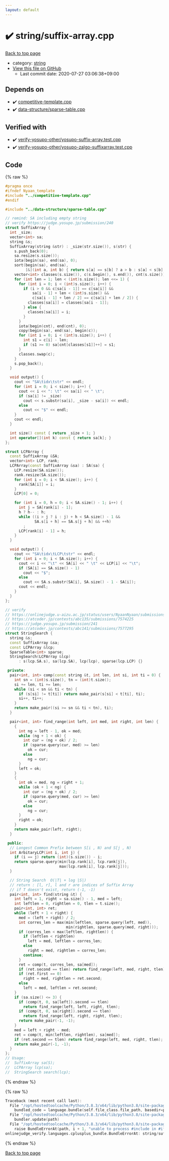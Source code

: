 ```yaml
---
layout: default
---
```


<!-- mathjax config similar to math.stackexchange -->
<script type="text/javascript" async
  src="https://cdnjs.cloudflare.com/ajax/libs/mathjax/2.7.5/MathJax.js?config=TeX-MML-AM_CHTML">
</script>
<script type="text/x-mathjax-config">
  MathJax.Hub.Config({
    TeX: { equationNumbers: { autoNumber: "AMS" }},
    tex2jax: {
      inlineMath: [ ['$','$'] ],
      processEscapes: true
    },
    "HTML-CSS": { matchFontHeight: false },
    displayAlign: "left",
    displayIndent: "2em"
  });
</script>

<script type="text/javascript" src="https://cdnjs.cloudflare.com/ajax/libs/jquery/3.4.1/jquery.min.js"></script>
<script src="https://cdn.jsdelivr.net/npm/jquery-balloon-js@1.1.2/jquery.balloon.min.js" integrity="sha256-ZEYs9VrgAeNuPvs15E39OsyOJaIkXEEt10fzxJ20+2I=" crossorigin="anonymous"></script>
<script type="text/javascript" src="../../assets/js/copy-button.js"></script>
<link rel="stylesheet" href="../../assets/css/copy-button.css" />


# :heavy_check_mark: string/suffix-array.cpp

<a href="../../index.html">Back to top page</a>

* category: <a href="../../index.html#b45cffe084dd3d20d928bee85e7b0f21">string</a>
* <a href="{{ site.github.repository_url }}/blob/master/string/suffix-array.cpp">View this file on GitHub</a>
    - Last commit date: 2020-07-27 03:06:38+09:00




## Depends on

* :heavy_check_mark: <a href="../competitive-template.cpp.html">competitive-template.cpp</a>
* :heavy_check_mark: <a href="../data-structure/sparse-table.cpp.html">data-structure/sparse-table.cpp</a>


## Verified with

* :heavy_check_mark: <a href="../../verify/verify-yosupo-other/yosupo-suffix-array.test.cpp.html">verify-yosupo-other/yosupo-suffix-array.test.cpp</a>
* :heavy_check_mark: <a href="../../verify/verify-yosupo-other/yosupo-zalgo-suffixarray.test.cpp.html">verify-yosupo-other/yosupo-zalgo-suffixarray.test.cpp</a>


## Code

<a id="unbundled"></a>
{% raw %}
```cpp
#pragma once
#ifndef Nyaan_template
#include "../competitive-template.cpp"
#endif

#include "../data-structure/sparse-table.cpp"

// remind: SA including empty string
// verify https://judge.yosupo.jp/submission/240
struct SuffixArray {
  int _size;
  vector<int> sa;
  string &s;
  SuffixArray(string &str) : _size(str.size()), s(str) {
    s.push_back(0);
    sa.resize(s.size());
    iota(begin(sa), end(sa), 0);
    sort(begin(sa), end(sa),
         [&](int a, int b) { return s[a] == s[b] ? a > b : s[a] < s[b]; });
    vector<int> classes(s.size()), c(s.begin(), s.end()), cnt(s.size());
    for (int len = 1; len < (int)s.size(); len <<= 1) {
      for (int i = 0; i < (int)s.size(); i++) {
        if (i > 0 && c[sa[i - 1]] == c[sa[i]] &&
            sa[i - 1] + len < (int)s.size() &&
            c[sa[i - 1] + len / 2] == c[sa[i] + len / 2]) {
          classes[sa[i]] = classes[sa[i - 1]];
        } else {
          classes[sa[i]] = i;
        }
      }
      iota(begin(cnt), end(cnt), 0);
      copy(begin(sa), end(sa), begin(c));
      for (int i = 0; i < (int)s.size(); i++) {
        int s1 = c[i] - len;
        if (s1 >= 0) sa[cnt[classes[s1]]++] = s1;
      }
      classes.swap(c);
    }
    s.pop_back();
  }

  void output() {
    cout << "SA\tidx\tstr" << endl;
    for (int i = 0; i < size(); i++) {
      cout << i << ": \t" << sa[i] << " \t";
      if (sa[i] != _size)
        cout << s.substr(sa[i], _size - sa[i]) << endl;
      else
        cout << "$" << endl;
    }
    cout << endl;
  }

  int size() const { return _size + 1; }
  int operator[](int k) const { return sa[k]; }
};

struct LCPArray {
  const SuffixArray &SA;
  vector<int> LCP, rank;
  LCPArray(const SuffixArray &sa) : SA(sa) {
    LCP.resize(SA.size());
    rank.resize(SA.size());
    for (int i = 0; i < SA.size(); i++) {
      rank[SA[i]] = i;
    }
    LCP[0] = 0;

    for (int i = 0, h = 0; i < SA.size() - 1; i++) {
      int j = SA[rank[i] - 1];
      h ? h-- : h;
      while ((i > j ? i : j) + h < SA.size() - 1 &&
             SA.s[i + h] == SA.s[j + h] && ++h)
        ;
      LCP[rank[i] - 1] = h;
    }
  }

  void output() {
    cout << "SA\tidx\tLCP\tstr" << endl;
    for (int i = 0; i < SA.size(); i++) {
      cout << i << "\t" << SA[i] << " \t" << LCP[i] << "\t";
      if (SA[i] == SA.size() - 1)
        cout << "$";
      else
        cout << SA.s.substr(SA[i], SA.size() - 1 - SA[i]);
      cout << endl;
    }
  }
};

// verify
// https://onlinejudge.u-aizu.ac.jp/status/users/NyaanNyaan/submissions/1/ALDS1_14_D/judge/3874273/C++14
// https://atcoder.jp/contests/abc135/submissions/7574225
// https://judge.yosupo.jp/submission/241
// https://atcoder.jp/contests/abc141/submissions/7577295
struct StringSearch {
  string &s;
  const SuffixArray &sa;
  const LCPArray &lcp;
  SparseTable<int> sparse;
  StringSearch(LCPArray &lcp)
      : s(lcp.SA.s), sa(lcp.SA), lcp(lcp), sparse(lcp.LCP) {}

 private:
  pair<int, int> comp(const string &t, int len, int si, int ti = 0) {
    int sn = (int)s.size(), tn = (int)t.size();
    si += len, ti += len;
    while (si < sn && ti < tn) {
      if (s[si] != t[ti]) return make_pair(s[si] < t[ti], ti);
      si++, ti++;
    }
    return make_pair((si >= sn && ti < tn), ti);
  }

  pair<int, int> find_range(int left, int med, int right, int len) {
    {
      int ng = left - 1, ok = med;
      while (ng + 1 < ok) {
        int cur = (ng + ok) / 2;
        if (sparse.query(cur, med) >= len)
          ok = cur;
        else
          ng = cur;
      }
      left = ok;
    }
    {
      int ok = med, ng = right + 1;
      while (ok + 1 < ng) {
        int cur = (ng + ok) / 2;
        if (sparse.query(med, cur) >= len)
          ok = cur;
        else
          ng = cur;
      }
      right = ok;
    }
    return make_pair(left, right);
  }

 public:
  // Longest Common Prefix between S[i , N) and S[j , N)
  int ArbitaryLCP(int i, int j) {
    if (i == j) return (int)(s.size()) - i;
    return sparse.query(min(lcp.rank[i], lcp.rank[j]),
                        max(lcp.rank[i], lcp.rank[j]));
  }

  // String Search  O(|T| + log |S|) 
  // return : [l, r], l and r are indices of Suffix Array
  // if T doesn't exist, return (-1, -1)
  pair<int, int> find(string &t) {
    int left = 1, right = sa.size() - 1, med = left;
    int leftlen = 0, rightlen = 0, tlen = t.size();
    pair<int, int> ret;
    while (left + 1 < right) {
      med = (left + right) / 2;
      int corres_len = max(min(leftlen, sparse.query(left, med)),
                           min(rightlen, sparse.query(med, right)));
      if (corres_len < max(leftlen, rightlen)) {
        if (leftlen < rightlen)
          left = med, leftlen = corres_len;
        else
          right = med, rightlen = corres_len;
        continue;
      }
      ret = comp(t, corres_len, sa[med]);
      if (ret.second == tlen) return find_range(left, med, right, tlen);
      if (ret.first == 0)
        right = med, rightlen = ret.second;
      else
        left = med, leftlen = ret.second;
    }
    if (sa.size() <= 3) {
      if (comp(t, 0, sa[left]).second == tlen)
        return find_range(left, left, right, tlen);
      if (comp(t, 0, sa[right]).second == tlen)
        return find_range(left, right, right, tlen);
      return make_pair(-1, -1);
    }
    med = left + right - med;
    ret = comp(t, min(leftlen, rightlen), sa[med]);
    if (ret.second == tlen) return find_range(left, med, right, tlen);
    return make_pair(-1, -1);
  }
};
// Usage:
//  SuffixArray sa(S);
//  LCPArray lcp(sa);
//  StringSearch search(lcp);
```
{% endraw %}

<a id="bundled"></a>
{% raw %}
```cpp
Traceback (most recent call last):
  File "/opt/hostedtoolcache/Python/3.8.3/x64/lib/python3.8/site-packages/onlinejudge_verify/docs.py", line 349, in write_contents
    bundled_code = language.bundle(self.file_class.file_path, basedir=pathlib.Path.cwd())
  File "/opt/hostedtoolcache/Python/3.8.3/x64/lib/python3.8/site-packages/onlinejudge_verify/languages/cplusplus.py", line 185, in bundle
    bundler.update(path)
  File "/opt/hostedtoolcache/Python/3.8.3/x64/lib/python3.8/site-packages/onlinejudge_verify/languages/cplusplus_bundle.py", line 306, in update
    raise BundleErrorAt(path, i + 1, "unable to process #include in #if / #ifdef / #ifndef other than include guards")
onlinejudge_verify.languages.cplusplus_bundle.BundleErrorAt: string/suffix-array.cpp: line 3: unable to process #include in #if / #ifdef / #ifndef other than include guards

```
{% endraw %}

<a href="../../index.html">Back to top page</a>

